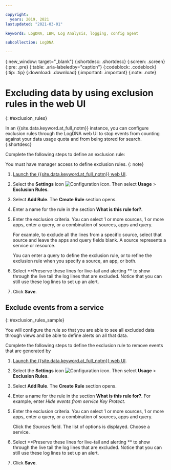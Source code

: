 ```yaml
---

copyright:
  years: 2019, 2021
lastupdated: "2021-03-01"

keywords: LogDNA, IBM, Log Analysis, logging, config agent

subcollection: LogDNA

---
```


{:new_window: target="_blank"}
{:shortdesc: .shortdesc}
{:screen: .screen}
{:pre: .pre}
{:table: .aria-labeledby="caption"}
{:codeblock: .codeblock}
{:tip: .tip}
{:download: .download}
{:important: .important}
{:note: .note}

# Excluding data by using exclusion rules in the web UI
{: #exclusion_rules}

In an {{site.data.keyword.at_full_notm}} instance, you can configure exclusion rules through the LogDNA web UI to stop events from counting against your data usage quota and from being stored for search.
{:shortdesc}


Complete the following steps to define an exclusion rule:

You must have manager access to define exclusion rules.
{: note}

1. [Launch the {{site.data.keyword.at_full_notm}} web UI](/docs/services/Activity-Tracker-with-LogDNA?topic=Activity-Tracker-with-LogDNA-launch).

2. Select the **Settings** icon ![Configuration icon](images/admin.png "Admin icon"). Then select **Usage** &gt; **Exclusion Rules**. 

3. Select **Add Rule**. The **Create Rule** section opens.

4. Enter a name for the rule in the section **What is this rule for?**.

5. Enter the exclusion criteria. You can select 1 or more sources, 1 or more apps, enter a query, or a combination of sources, apps and query.

    For example, to exclude all the lines from a specific source, select that source and leave the apps and query fields blank. A source represents a service or resource.

    You can enter a query to define the exclusion rule, or to refine the exclusion rule when you specify a source, an app, or both.

6. Select **Preserve these lines for live-tail and alerting ** to show through the live tail the log lines that are excluded. Notice that you can still use these log lines to set up an alert.

7. Click **Save**.


## Exclude events from a service
{: #exclusion_rules_sample}

You will configure the rule so that you are able to see all excluded data through views and be able to define alerts on all that data.

Complete the following steps to define the exclusion rule to remove events that are generated by 

1. [Launch the {{site.data.keyword.at_full_notm}} web UI](/docs/services/Activity-Tracker-with-LogDNA?topic=Activity-Tracker-with-LogDNA-launch).

2. Select the **Settings** icon ![Configuration icon](images/admin.png "Admin icon"). Then select **Usage** &gt; **Exclusion Rules**. 

3. Select **Add Rule**. The **Create Rule** section opens.

4. Enter a name for the rule in the section **What is this rule for?**. For example, enter *Hide events from service Key Protect*.

5. Enter the exclusion criteria. You can select 1 or more sources, 1 or more apps, enter a query, or a combination of sources, apps and query.

    Click the *Sources* field. The list of options is displayed. Choose a service.

6. Select **Preserve these lines for live-tail and alerting ** to show through the live tail the log lines that are excluded. Notice that you can still use these log lines to set up an alert.

7. Click **Save**.


